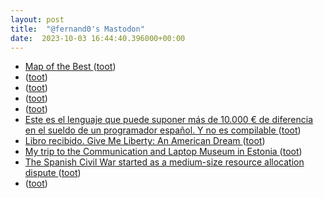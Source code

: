 ```yaml
---
layout: post
title:  "@fernand0's Mastodon"
date:  2023-10-03 16:44:40.396000+00:00
---
```

*  [Map of the Best ](https://mapofthebest.com) ([toot](https://mastodon.social/@fernand0/111172090619022416))
*  [ ](https://mastodon.social/users/fernand0/statuses/111171917315618892/activity) ([toot](https://mastodon.social/users/fernand0/statuses/111171917315618892/activity))
*  [ ](https://mastodon.social/users/fernand0/statuses/111171917307922986/activity) ([toot](https://mastodon.social/users/fernand0/statuses/111171917307922986/activity))
*  [ ](https://jvm.social/@jorge) ([toot](https://mastodon.social/@fernand0/111171916980058956))
*  [ ](https://c.im/@elliot) ([toot](https://mastodon.social/@fernand0/111171915610532467))
*  [Este es el lenguaje que puede suponer más de 10.000 € de diferencia en el sueldo de un programador español. Y no es compilable ](https://www.genbeta.com/actualidad/este-lenguaje-que-puede-suponer-10-000-eur-diferencia-sueldo-programador-espanol-no-compilabl) ([toot](https://mastodon.social/@fernand0/111171825463159244))
*  [Libro recibido. Give Me Liberty: An American Dream ](https://fotografiasenmovimiento.wordpress.com/2023/10/03/libro-recibido-give-me-liberty-an-american-dream) ([toot](https://mastodon.social/@fernand0/111171565637464248))
*  [My trip to the Communication and Laptop Museum in Estonia ](https://ounapuu.ee/posts/2023/09/19/trip-to-communication-laptop-museum) ([toot](https://mastodon.social/@fernand0/111171546917028086))
*  [The Spanish Civil War started as a medium-size resource allocation dispute ](https://philip.greenspun.com/blog/2023/09/12/the-spanish-civil-war-started-as-a-medium-size-resource-allocation-dispute) ([toot](https://mastodon.social/@fernand0/111171219854592889))
*  [ ](https://mastodon.social/@runjaj) ([toot](https://mastodon.social/@fernand0/111171041803961414))
